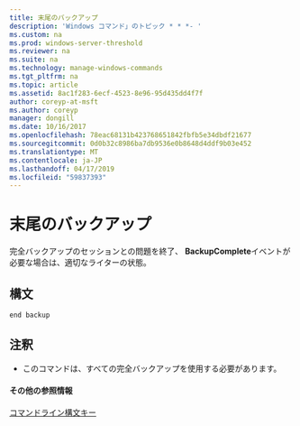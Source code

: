 ```yaml
---
title: 末尾のバックアップ
description: 'Windows コマンド」のトピック * * *- '
ms.custom: na
ms.prod: windows-server-threshold
ms.reviewer: na
ms.suite: na
ms.technology: manage-windows-commands
ms.tgt_pltfrm: na
ms.topic: article
ms.assetid: 8ac1f283-6ecf-4523-8e96-95d435dd4f7f
author: coreyp-at-msft
ms.author: coreyp
manager: dongill
ms.date: 10/16/2017
ms.openlocfilehash: 78eac68131b423768651842fbfb5e34dbdf21677
ms.sourcegitcommit: 0d0b32c8986ba7db9536e0b8648d4ddf9b03e452
ms.translationtype: MT
ms.contentlocale: ja-JP
ms.lasthandoff: 04/17/2019
ms.locfileid: "59837393"
---
```

# <a name="end-backup"></a>末尾のバックアップ




完全バックアップのセッションとの問題を終了、 **BackupComplete**イベントが必要な場合は、適切なライターの状態。

## <a name="syntax"></a>構文

```
end backup
```

## <a name="remarks"></a>注釈

-   このコマンドは、すべての完全バックアップを使用する必要があります。

#### <a name="additional-references"></a>その他の参照情報

[コマンドライン構文キー](command-line-syntax-key.md)